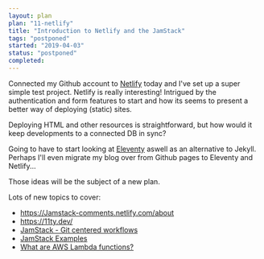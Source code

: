 ```yaml
---
layout: plan
plan: "11-netlify"
title: "Introduction to Netlify and the JamStack"
tags: "postponed"
started: "2019-04-03"
status: "postponed"
completed:
---
```


Connected my Github account to [Netlify](https://www.netlify.com/) today and I've set up a super simple test project. Netlify is really interesting! Intrigued by the authentication and form features to start and how its seems to present a better way of deploying (static) sites.

Deploying HTML and other resources is straightforward, but how would it keep developments to a connected DB in sync?

Going to have to start looking at [Eleventy](https://11ty.io/) aswell as an alternative to Jekyll. Perhaps I'll even migrate my blog over from Github pages to Eleventy and Netlify...

Those ideas will be the subject of a new plan.

Lots of new topics to cover:

- <https://Jamstack-comments.netlify.com/about>
- <https://11ty.dev/>
- [JamStack - Git centered workflows](https://www.jamstack.org/)
- [JamStack Examples](https://jamstack.org/examples/)
- [What are AWS Lambda functions?](https://www.netlify.com/docs/functions/)
